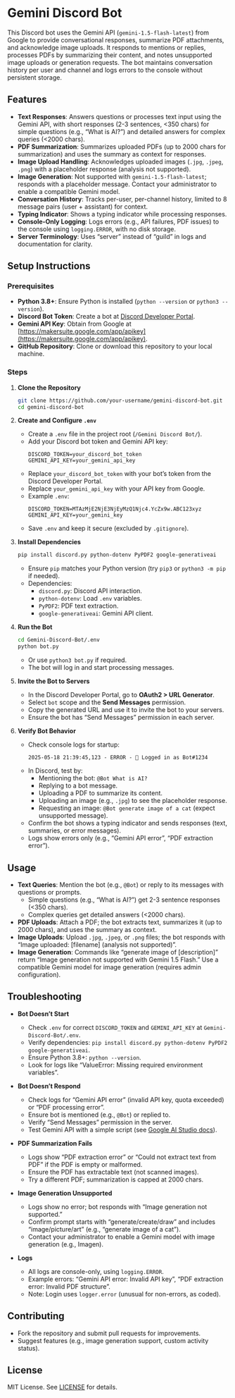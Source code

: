 # Gemini Discord Bot

This Discord bot uses the Gemini API (`gemini-1.5-flash-latest`) from Google to provide conversational responses, summarize PDF attachments, and acknowledge image uploads. It responds to mentions or replies, processes PDFs by summarizing their content, and notes unsupported image uploads or generation requests. The bot maintains conversation history per user and channel and logs errors to the console without persistent storage.

## Features
- **Text Responses**: Answers questions or processes text input using the Gemini API, with short responses (2-3 sentences, <350 chars) for simple questions (e.g., “What is AI?”) and detailed answers for complex queries (<2000 chars).
- **PDF Summarization**: Summarizes uploaded PDFs (up to 2000 chars for summarization) and uses the summary as context for responses.
- **Image Upload Handling**: Acknowledges uploaded images (`.jpg`, `.jpeg`, `.png`) with a placeholder response (analysis not supported).
- **Image Generation**: Not supported with `gemini-1.5-flash-latest`; responds with a placeholder message. Contact your administrator to enable a compatible Gemini model.
- **Conversation History**: Tracks per-user, per-channel history, limited to 8 message pairs (user + assistant) for context.
- **Typing Indicator**: Shows a typing indicator while processing responses.
- **Console-Only Logging**: Logs errors (e.g., API failures, PDF issues) to the console using `logging.ERROR`, with no disk storage.
- **Server Terminology**: Uses “server” instead of “guild” in logs and documentation for clarity.

## Setup Instructions

### Prerequisites
- **Python 3.8+**: Ensure Python is installed (`python --version` or `python3 --version`).
- **Discord Bot Token**: Create a bot at [Discord Developer Portal](https://discord.com/developers/applications).
- **Gemini API Key**: Obtain from Google at [https://makersuite.google.com/app/apikey](https://makersuite.google.com/app/apikey).
- **GitHub Repository**: Clone or download this repository to your local machine.

### Steps
1. **Clone the Repository**
   ```bash
   git clone https://github.com/your-username/gemini-discord-bot.git
   cd gemini-discord-bot
   ```

2. **Create and Configure `.env`**
   - Create a `.env` file in the project root (`/Gemini Discord Bot/`).
   - Add your Discord bot token and Gemini API key:
     ```env
     DISCORD_TOKEN=your_discord_bot_token
     GEMINI_API_KEY=your_gemini_api_key
     ```
   - Replace `your_discord_bot_token` with your bot’s token from the Discord Developer Portal.
   - Replace `your_gemini_api_key` with your API key from Google.
   - Example `.env`:
     ```env
     DISCORD_TOKEN=MTAzMjE2NjE3NjEyMzQ1Njc4.YcZx9w.ABC123xyz
     GEMINI_API_KEY=your_gemini_key
     ```
   - Save `.env` and keep it secure (excluded by `.gitignore`).

3. **Install Dependencies**
   ```bash
   pip install discord.py python-dotenv PyPDF2 google-generativeai
   ```
   - Ensure `pip` matches your Python version (try `pip3` or `python3 -m pip` if needed).
   - Dependencies:
     - `discord.py`: Discord API interaction.
     - `python-dotenv`: Load `.env` variables.
     - `PyPDF2`: PDF text extraction.
     - `google-generativeai`: Gemini API client.

4. **Run the Bot**
   ```bash
   cd Gemini-Discord-Bot/.env
   python bot.py
   ```
   - Or use `python3 bot.py` if required.
   - The bot will log in and start processing messages.

5. **Invite the Bot to Servers**
   - In the Discord Developer Portal, go to **OAuth2 > URL Generator**.
   - Select `bot` scope and the **Send Messages** permission.
   - Copy the generated URL and use it to invite the bot to your servers.
   - Ensure the bot has “Send Messages” permission in each server.

6. **Verify Bot Behavior**
   - Check console logs for startup:
     ```
     2025-05-18 21:39:45,123 - ERROR - 🤖 Logged in as Bot#1234
     ```
   - In Discord, test by:
     - Mentioning the bot: `@Bot What is AI?`
     - Replying to a bot message.
     - Uploading a PDF to summarize its content.
     - Uploading an image (e.g., `.jpg`) to see the placeholder response.
     - Requesting an image: `@Bot generate image of a cat` (expect unsupported message).
   - Confirm the bot shows a typing indicator and sends responses (text, summaries, or error messages).
   - Logs show errors only (e.g., “Gemini API error”, “PDF extraction error”).

## Usage
- **Text Queries**: Mention the bot (e.g., `@Bot`) or reply to its messages with questions or prompts.
  - Simple questions (e.g., “What is AI?”) get 2-3 sentence responses (<350 chars).
  - Complex queries get detailed answers (<2000 chars).
- **PDF Uploads**: Attach a PDF; the bot extracts text, summarizes it (up to 2000 chars), and uses the summary as context.
- **Image Uploads**: Upload `.jpg`, `.jpeg`, or `.png` files; the bot responds with “Image uploaded: [filename] (analysis not supported)”.
- **Image Generation**: Commands like “generate image of [description]” return “Image generation not supported with Gemini 1.5 Flash.” Use a compatible Gemini model for image generation (requires admin configuration).

## Troubleshooting
- **Bot Doesn’t Start**
  - Check `.env` for correct `DISCORD_TOKEN` and `GEMINI_API_KEY` at `Gemini-Discord-Bot/.env`.
  - Verify dependencies: `pip install discord.py python-dotenv PyPDF2 google-generativeai`.
  - Ensure Python 3.8+: `python --version`.
  - Look for logs like “ValueError: Missing required environment variables”.

- **Bot Doesn’t Respond**
  - Check logs for “Gemini API error” (invalid API key, quota exceeded) or “PDF processing error”.
  - Ensure bot is mentioned (e.g., `@Bot`) or replied to.
  - Verify “Send Messages” permission in the server.
  - Test Gemini API with a simple script (see [Google AI Studio docs](https://makersuite.google.com/)).

- **PDF Summarization Fails**
  - Logs show “PDF extraction error” or “Could not extract text from PDF” if the PDF is empty or malformed.
  - Ensure the PDF has extractable text (not scanned images).
  - Try a different PDF; summarization is capped at 2000 chars.

- **Image Generation Unsupported**
  - Logs show no error; bot responds with “Image generation not supported.”
  - Confirm prompt starts with “generate/create/draw” and includes “image/picture/art” (e.g., “generate image of a cat”).
  - Contact your administrator to enable a Gemini model with image generation (e.g., Imagen).

- **Logs**
  - All logs are console-only, using `logging.ERROR`.
  - Example errors: “Gemini API error: Invalid API key”, “PDF extraction error: Invalid PDF structure”.
  - Note: Login uses `logger.error` (unusual for non-errors, as coded).

## Contributing
- Fork the repository and submit pull requests for improvements.
- Suggest features (e.g., image generation support, custom activity status).

## License
MIT License. See [LICENSE](LICENSE) for details.

